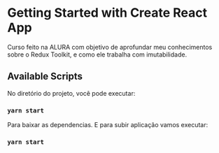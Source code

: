 # Getting Started with Create React App

Curso feito na ALURA com objetivo de aprofundar meu conhecimentos sobre o Redux Toolkit, e como ele trabalha com imutabilidade.

## Available Scripts

No diretório do projeto, você pode executar:

### `yarn start`

Para baixar as dependencias. E para subir aplicação vamos executar:

### `yarn start`


